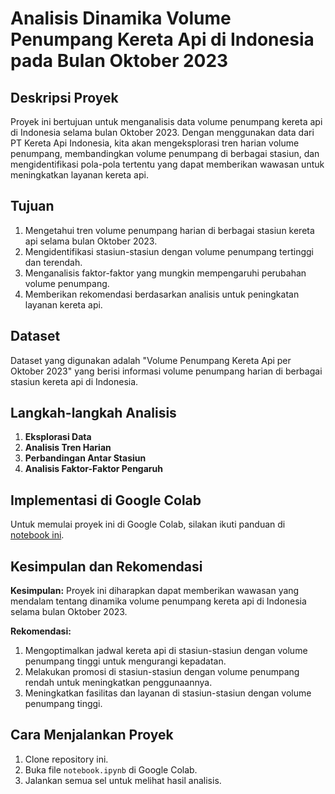 # Analisis Dinamika Volume Penumpang Kereta Api di Indonesia pada Bulan Oktober 2023

## Deskripsi Proyek
Proyek ini bertujuan untuk menganalisis data volume penumpang kereta api di Indonesia selama bulan Oktober 2023. Dengan menggunakan data dari PT Kereta Api Indonesia, kita akan mengeksplorasi tren harian volume penumpang, membandingkan volume penumpang di berbagai stasiun, dan mengidentifikasi pola-pola tertentu yang dapat memberikan wawasan untuk meningkatkan layanan kereta api.

## Tujuan
1. Mengetahui tren volume penumpang harian di berbagai stasiun kereta api selama bulan Oktober 2023.
2. Mengidentifikasi stasiun-stasiun dengan volume penumpang tertinggi dan terendah.
3. Menganalisis faktor-faktor yang mungkin mempengaruhi perubahan volume penumpang.
4. Memberikan rekomendasi berdasarkan analisis untuk peningkatan layanan kereta api.

## Dataset
Dataset yang digunakan adalah "Volume Penumpang Kereta Api per Oktober 2023" yang berisi informasi volume penumpang harian di berbagai stasiun kereta api di Indonesia.

## Langkah-langkah Analisis
1. **Eksplorasi Data**
2. **Analisis Tren Harian**
3. **Perbandingan Antar Stasiun**
4. **Analisis Faktor-Faktor Pengaruh**

## Implementasi di Google Colab
Untuk memulai proyek ini di Google Colab, silakan ikuti panduan di [notebook ini](link_to_colab_notebook).

## Kesimpulan dan Rekomendasi
**Kesimpulan:** Proyek ini diharapkan dapat memberikan wawasan yang mendalam tentang dinamika volume penumpang kereta api di Indonesia selama bulan Oktober 2023.

**Rekomendasi:**
1. Mengoptimalkan jadwal kereta api di stasiun-stasiun dengan volume penumpang tinggi untuk mengurangi kepadatan.
2. Melakukan promosi di stasiun-stasiun dengan volume penumpang rendah untuk meningkatkan penggunaannya.
3. Meningkatkan fasilitas dan layanan di stasiun-stasiun dengan volume penumpang tinggi.

## Cara Menjalankan Proyek
1. Clone repository ini.
2. Buka file `notebook.ipynb` di Google Colab.
3. Jalankan semua sel untuk melihat hasil analisis.

